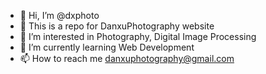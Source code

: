 - 👋 Hi, I’m @dxphoto
- 📸 This is a repo for DanxuPhotography website
- 👀 I’m interested in Photography, Digital Image Processing
- 🌱 I’m currently learning Web Development
- 📫 How to reach me danxuphotography@gmail.com 

<!---
dxphoto/dxphoto is a ✨ special ✨ repository because its `README.md` (this file) appears on your GitHub profile.
You can click the Preview link to take a look at your changes.
--->
